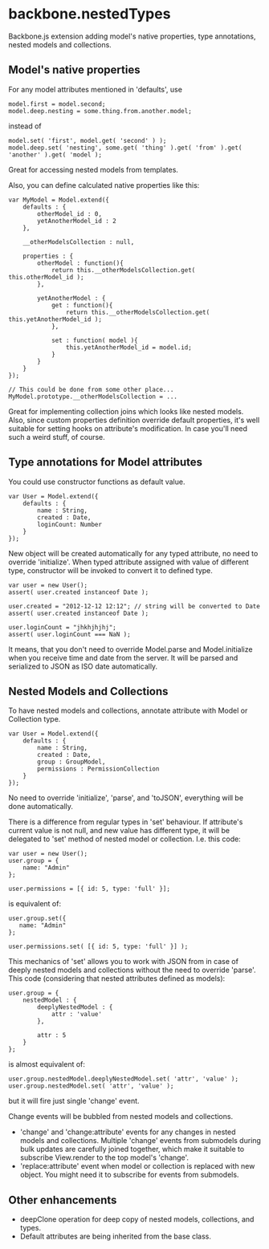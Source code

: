 backbone.nestedTypes
====================

Backbone.js extension adding model's native properties, type annotations, nested models and collections.

Model's native properties
-------------------------
For any model attributes mentioned in 'defaults', use

    model.first = model.second;
    model.deep.nesting = some.thing.from.another.model;

instead of

    model.set( 'first', model.get( 'second' ) );
    model.deep.set( 'nesting', some.get( 'thing' ).get( 'from' ).get( 'another' ).get( 'model );

Great for accessing nested models from templates.

Also, you can define calculated native properties like this:

    var MyModel = Model.extend({
        defaults : {
            otherModel_id : 0,
            yetAnotherModel_id : 2
        },

        __otherModelsCollection : null,

        properties : {
            otherModel : function(){
                return this.__otherModelsCollection.get( this.otherModel_id );
            },

            yetAnotherModel : {
                get : function(){
                    return this.__otherModelsCollection.get( this.yetAnotherModel_id );
                },

                set : function( model ){
                    this.yetAnotherModel_id = model.id;
                }
            }
        }
    });

    // This could be done from some other place...
    MyModel.prototype.__otherModelsCollection = ...

Great for implementing collection joins which looks like nested models. Also, since custom properties definition override default properties, it's well suitable for setting hooks on attribute's modification. In case you'll need such a weird stuff, of course.

Type annotations for Model attributes
-------------------------------------

You could use constructor functions as default value.

    var User = Model.extend({
        defaults : {
            name : String,
            created : Date,
            loginCount: Number
        }
    });

New object will be created automatically for any typed attribute, no need to override 'initialize'.
 When typed attribute assigned with value of different type, constructor will be invoked to
convert it to defined type.

    var user = new User();
    assert( user.created instanceof Date );

    user.created = "2012-12-12 12:12"; // string will be converted to Date
    assert( user.created instanceof Date );

    user.loginCount = "jhkhjhjhj";
    assert( user.loginCount === NaN );

It means, that you don't need to override Model.parse and Model.initialize when you receive time and
 date from the server. It will be parsed and serialized to JSON as ISO date automatically.

Nested Models and Collections
-----------------------------

To have nested models and collections, annotate attribute with Model or Collection type.

    var User = Model.extend({
        defaults : {
            name : String,
            created : Date,
            group : GroupModel,
            permissions : PermissionCollection
        }
    });

No need to override 'initialize', 'parse', and 'toJSON', everything will be done automatically.

There is a difference from regular types in 'set' behaviour. If attribute's current value is not null,
and new value has different type, it will be delegated to 'set' method of nested model or collection.
I.e. this code:

    var user = new User();
    user.group = {
        name: "Admin"
    };

    user.permissions = [{ id: 5, type: 'full' }];

is equivalent of:

    user.group.set({
       name: "Admin"
    };

    user.permissions.set( [{ id: 5, type: 'full' }] );

This mechanics of 'set' allows you to work with JSON from in case of deeply nested models and collections without the need to override 'parse'. This code (considering that nested attributes defined as models):

    user.group = {
        nestedModel : {
            deeplyNestedModel : {
                attr : 'value'
            },
            
            attr : 5
        }
    };
    
is almost equivalent of:
    
    user.group.nestedModel.deeplyNestedModel.set( 'attr', 'value' );
    user.group.nestedModel.set( 'attr', 'value' );
    
but it will fire just single 'change' event.

Change events will be bubbled from nested models and collections.
- 'change' and 'change:attribute' events for any changes in nested models and collections. Multiple 'change' events from submodels during bulk updates are carefully joined together, which make it suitable to subscribe View.render to the top model's 'change'.
- 'replace:attribute' event when model or collection is replaced with new object. You might need it to subscribe for events from submodels.

Other enhancements
------------------
- deepClone operation for deep copy of nested models, collections, and types.
- Default attributes are being inherited from the base class.
